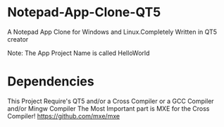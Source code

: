 # Notepad-App-Clone-QT5
A Notepad App Clone for Windows and Linux.Completely Written in QT5 creator

Note: The App Project Name is called HelloWorld

# Dependencies

This Project Require's QT5 and/or a Cross Compiler or a GCC Compiler and/or Mingw Compiler
The Most Important part is MXE for the Cross Compiler! https://github.com/mxe/mxe
